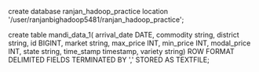 create database ranjan_hadoop_practice location '/user/ranjanbighadoop5481/ranjan_hadoop_practice';

create table mandi_data_1(
  arrival_date DATE,
  commodity string,
  district string,
  id BIGINT,
  market string,
  max_price INT,
  min_price INT,
  modal_price INT,
  state string,
  time_stamp timestamp,
  variety string)
  ROW FORMAT DELIMITED
     FIELDS TERMINATED BY ','
         STORED AS TEXTFILE;
